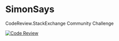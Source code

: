 # SimonSays
CodeReview.StackExchange Community Challenge

[![Code Review](http://www.zomis.net/codereview/shield/?qid=71993)](http://codereview.stackexchange.com/q/71993/23788)
